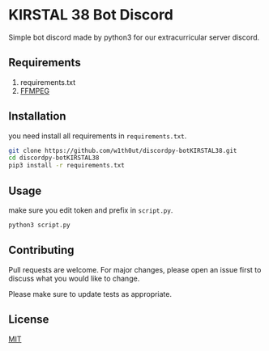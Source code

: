# KIRSTAL 38 Bot Discord

Simple bot discord made by python3 for our extracurricular server discord.

## Requirements

1. requirements.txt
2. [FFMPEG](https://ffmpeg.org/download.html)

## Installation

you need install all requirements in `requirements.txt`.
```bash
git clone https://github.com/w1th0ut/discordpy-botKIRSTAL38.git
cd discordpy-botKIRSTAL38
pip3 install -r requirements.txt
```

## Usage

make sure you edit token and prefix in `script.py`.

```bash
python3 script.py
```

## Contributing
Pull requests are welcome. For major changes, please open an issue first to discuss what you would like to change.

Please make sure to update tests as appropriate.

## License
[MIT](https://choosealicense.com/licenses/mit/)
